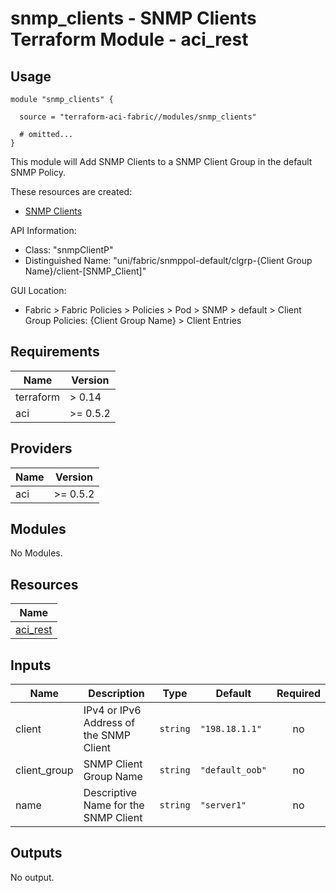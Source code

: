 # snmp_clients - SNMP Clients Terraform Module - aci_rest

## Usage

```hcl
module "snmp_clients" {

  source = "terraform-aci-fabric//modules/snmp_clients"

  # omitted...
}
```

This module will Add SNMP Clients to a SNMP Client Group in the default SNMP Policy.

These resources are created:

* [SNMP Clients](https://registry.terraform.io/providers/CiscoDevNet/aci/latest/docs/resources/rest)

API Information:

* Class: "snmpClientP"
* Distinguished Name: "uni/fabric/snmppol-default/clgrp-{Client Group Name}/client-[SNMP_Client]"

GUI Location:

* Fabric > Fabric Policies > Policies > Pod > SNMP > default > Client Group Policies: {Client Group Name} > Client Entries

<!-- BEGINNING OF PRE-COMMIT-TERRAFORM DOCS HOOK -->
## Requirements

| Name | Version |
|------|---------|
| terraform | > 0.14 |
| aci | >= 0.5.2 |

## Providers

| Name | Version |
|------|---------|
| aci | >= 0.5.2 |

## Modules

No Modules.

## Resources

| Name |
|------|
| [aci_rest](https://registry.terraform.io/providers/ciscodevnet/aci/0.5.2/docs/resources/rest) |

## Inputs

| Name | Description | Type | Default | Required |
|------|-------------|------|---------|:--------:|
| client | IPv4 or IPv6 Address of the SNMP Client | `string` | `"198.18.1.1"` | no |
| client\_group | SNMP Client Group Name | `string` | `"default_oob"` | no |
| name | Descriptive Name for the SNMP Client | `string` | `"server1"` | no |

## Outputs

No output.
<!-- END OF PRE-COMMIT-TERRAFORM DOCS HOOK -->